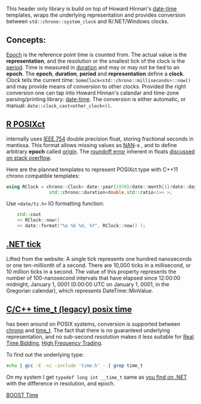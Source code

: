 <!--

 Copyright (c) 2017 vargaconsulting, Toronto,ON Canada
 Author: Varga, Steven <steven@vargaconsulting.ca>

 Permission is hereby granted, free of charge, to any person obtaining a copy of
 this  software  and associated documentation files (the "Software"), to deal in
 the Software  without   restriction, including without limitation the rights to
 use, copy, modify, merge,  publish,  distribute, sublicense, and/or sell copies
 of the Software, and to  permit persons to whom the Software is furnished to do
 so, subject to the following conditions:

 The above copyright notice and this permission notice shall be included in all
 copies or substantial portions of the Software.

 THE  SOFTWARE IS  PROVIDED  "AS IS",  WITHOUT  WARRANTY  OF ANY KIND, EXPRESS OR
 IMPLIED, INCLUDING BUT NOT LIMITED TO THE WARRANTIES OF MERCHANTABILITY, FITNESS
 FOR A PARTICULAR PURPOSE AND NONINFRINGEMENT.  IN NO EVENT  SHALL THE AUTHORS OR
 COPYRIGHT HOLDERS BE LIABLE FOR ANY  CLAIM,  DAMAGES OR OTHER LIABILITY, WHETHER
 IN  AN  ACTION  OF  CONTRACT, TORT OR  OTHERWISE, ARISING  FROM,  OUT  OF  OR IN
 CONNECTION WITH THE SOFTWARE OR THE USE OR OTHER DEALINGS IN THE SOFTWARE.
-->

<!--
TODO:
	address leap second treatment
 -->

This header only library is build on top of Howard Hinnan's [date-time][19] templates, wraps
the underlying representation and provides  conversion between `std::chrono::system_clock` and R/.NET/Windows clocks.

Concepts:
----------
[Epoch][9] is the reference point time is counted from. The actual value  is the 
**representation**, and the resolution or the smallest tick of the clock is the [period][23]. Time is measured 
in [duration][22] and may or may not be tied to an **epoch**. The **epoch**, **duration**, **period** and **representation**
define a **clock**. Clock tells the current time: `SomeClock<std::chrono::milliseconds>::now()` and may provide means of
conversion to other clocks. Provided the right conversion one can tap into Howard Hinnan's calandar and time-zone parsing/printing
library: [date-time][19]. The conversion is either automatic, or manual: `date::clock_cast<other_clock>()`.

[R POSIXct][6]
---------------
internally uses  [IEEE 754][8] double precision float, storing fractional seconds in mantissa. This format allows missing values 
as [NAN][24]-s , and to define arbitrary **epoch** called [origin][4].  The [roundoff error][11] inherent in floats [discussed on stack overflow][10].

Here are the planned templates to represent POSIXct type with C++11 chrono compatible templates:

```cpp
using RClock = chrono::Clock< date::year{1970}/date::month{1}/date::day{1}, 	// epoch
				std::chrono::duration<double,std::ratio<1>> >;  				// representation and resolution
```

Use `<date/tz.h>` IO formatting function:

```cpp
	std::cout 
	<< RClock::now()            
	<< date::format("%a %b %d, %Y", RClock::now() );
```

[.NET tick][7]
--------------
Lifted from the website: A single tick represents one hundred nanoseconds or one ten-millionth of a second. There are 10,000
ticks in a millisecond, or 10 million ticks in a second.  The value of this property represents the
number of 100-nanosecond intervals that have elapsed since 12:00:00 midnight, January 1, 0001
(0:00:00 UTC on January 1, 0001, in the Gregorian calendar), which represents DateTime::MinValue.

[C/C++ time_t (legacy) posix time][13]
--------------------------------------
has been around on POSIX systems, conversion is supported between [chrono][14]
and [time_t][13]. The fact that there is no guaranteed underlying representation, and no sub-second
resolution makes it less suitable for [Real Time Bidding][15], [High Frequency Trading][16].

To find out the underlying type:
```bash
echo | gcc -E -xc -include 'time.h' - | grep time_t
```
On my system I get `typedef long int __time_t` same as [you find on  .NET][7] with the difference in
resolution, and epoch.

[BOOST Time][25]


[1]:  http://www.boost.org/doc/libs/master/doc/html/date_time/details.html#date_time.buildinfo
[4]:  https://stat.ethz.ch/R-manual/R-devel/library/base/html/DateTimeClasses.html
[5]:  http://gallery.rcpp.org/articles/parsing-datetimes
[6]:  https://github.com/eddelbuettel/rcppbdt/blob/master/demo/toPOSIXct.R
[7]:  https://msdn.microsoft.com/en-us/library/system.datetime.ticks(v=vs.110).aspx?cs-save-lang=1&cs-lang=cpp#code-snippet-1
[8]:  https://en.wikipedia.org/wiki/Double-precision_floating-point_format
[9]:  https://en.wikipedia.org/wiki/Unix_time
[10]: https://stackoverflow.com/questions/7726034/how-r-formats-posixct-with-fractional-seconds
[11]: https://en.wikibooks.org/wiki/Introduction_to_Numerical_Methods/Rounding_Off_Errors
[12]: http://gallery.rcpp.org/articles/parsing-datetimes/
[13]: http://en.cppreference.com/w/cpp/chrono/c/time
[14]: http://en.cppreference.com/w/cpp/chrono
[15]: https://en.wikipedia.org/wiki/Real-time_bidding
[16]: https://en.wikipedia.org/wiki/High-frequency_trading
[17]: https://en.wikipedia.org/wiki/ISO_8601
[18]: https://forum.openoffice.org/en/forum/viewtopic.php?f=9&t=79046
[19]: https://github.com/HowardHinnant/date
[20]: https://howardhinnant.github.io/date/date.html#to_stream_formatting
[21]: https://stackoverflow.com/questions/47962806/implicit-conversion-between-c11-clocks-time-points/47963216#47963216
[22]: http://naipc.uchicago.edu/2015/ref/cppreference/en/cpp/chrono/duration.html
[23]: http://naipc.uchicago.edu/2015/ref/cppreference/en/cpp/numeric/ratio/ratio.html
[24]: http://en.cppreference.com/w/cpp/types/numeric_limits/quiet_NaN
[25]: http://www.boost.org/doc/libs/1_62_0/doc/html/date_time.html
<!--
1. [boost::gregorian](http://www.boost.org/doc/libs/1_65_1/doc/html/date_time/gregorian.html), [boost::posix_time](http://www.boost.org/doc/libs/1_65_1/doc/html/date_time/posix_time.html) support [in progress]


-->
